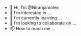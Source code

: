 - 👋 Hi, I’m @Niranjanrolex
- 👀 I’m interested in ...
- 🌱 I’m currently learning ...
- 💞️ I’m looking to collaborate on ...
- 📫 How to reach me ...

<!---
Niranjanrolex/Niranjanrolex is a ✨ special ✨ repository because its `README.md` (this file) appears on your GitHub profile.
You can click the Preview link to take a look at your changes.
--->
